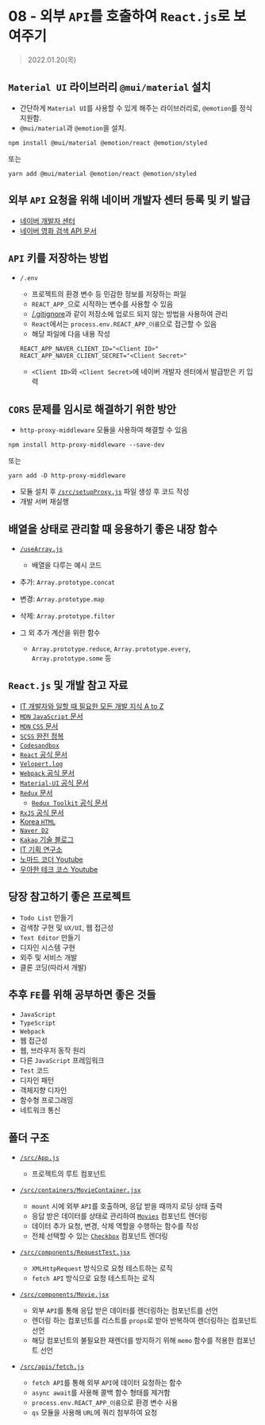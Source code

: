 # 08 - 외부 `API`를 호출하여 `React.js`로 보여주기

> 2022.01.20(목)

## `Material UI` 라이브러리 `@mui/material` 설치

- 간단하게 `Material UI`를 사용할 수 있게 해주는 라이브러리로, `@emotion`를 정식 지원함.
- `@mui/material`과 `@emotion`을 설치.

```shell
npm install @mui/material @emotion/react @emotion/styled
```

또는

```shell
yarn add @mui/material @emotion/react @emotion/styled
```

## 외부 `API` 요청을 위해 네이버 개발자 센터 등록 및 키 발급

- [네이버 개발자 센터](https://developers.naver.com/main/)
- [네이버 영화 검색 API 문서](https://developers.naver.com/docs/search/movie/)

## `API` 키를 저장하는 방법

- `/.env`

  - 프로젝트의 환경 변수 등 민감한 정보를 저장하는 파일
  - `REACT_APP_`으로 시작하는 변수를 사용할 수 있음
  - [/.gitignore](../.gitignore)과 같이 저장소에 업로드 되지 않는 방법을 사용하여 관리
  - `React`에서는 `process.env.REACT_APP_이름`으로 접근할 수 있음
  - 해당 파일에 다음 내용 작성

  ```
  REACT_APP_NAVER_CLIENT_ID="<Client ID>"
  REACT_APP_NAVER_CLIENT_SECRET="<Client Secret>"
  ```

  - `<Client ID>`와 `<Client Secret>`에 네이버 개발자 센터에서 발급받은 키 입력

## `CORS` 문제를 임시로 해결하기 위한 방안

- `http-proxy-middleware` 모듈을 사용하여 해결할 수 있음

```shell
npm install http-proxy-middleware --save-dev
```

또는

```shell
yarn add -D http-proxy-middleware
```

- 모듈 설치 후 [`/src/setupProxy.js`](./src/setupProxy.js) 파일 생성 후 코드 작성
- 개발 서버 재실행

## 배열을 상태로 관리할 때 응용하기 좋은 내장 함수

- [`/useArray.js`](./useArray.js)

  - 배열을 다루는 예시 코드

- 추가: `Array.prototype.concat`
- 변경: `Array.prototype.map`
- 삭제: `Array.prototype.filter`

- 그 외 추가 계산을 위한 함수
  - `Array.prototype.reduce`, `Array.prototype.every`, `Array.prototype.some` 등

## `React.js` 및 개발 참고 자료

- [IT 개발자와 일할 때 필요한 모든 개발 지식 A to Z](https://www.grabbing.me/IT-A-to-Z-By-1e1fbc981b7c4c03ac44943085ac8304)
- [`MDN` `JavaScript` 문서](https://developer.mozilla.org/ko/docs/Web/JavaScript)
- [`MDN` `CSS` 문서](https://developer.mozilla.org/ko/docs/Web/CSS)
- [`SCSS` 완전 정복](https://heropy.blog/2018/01/31/sass/)
- [`Codesandbox`](https://codesandbox.io/s/elastic-wescoff-e9g0p)
- [`React` 공식 문서](https://ko.reactjs.org/docs/getting-started.html)
- [`Velopert.log`](https://velopert.com/)
- [`Webpack` 공식 문서](https://webpack.js.org/configuration/externals/)
- [`Material-UI` 공식 문서](https://mui.com/getting-started/installation/)
- [`Redux` 문서](https://ko.redux.js.org/introduction/getting-started/)
  - [`Redux Toolkit` 공식 문서](https://redux-toolkit.js.org/)
- [`RxJS` 공식 문서](https://rxjs.dev/guide/overview)
- [Korea `HTML`](https://www.koreahtml5.kr/front/devSupport/frame/IntroView.do)
- [`Naver D2`](https://d2.naver.com/home)
- [`Kakao` 기술 블로그](https://tech.kakao.com/)
- [IT 기획 연구소](https://yslab.kr/category/%ED%94%84%EB%A1%9C%ED%86%A0%ED%83%80%EC%9E%85%20%ED%88%B4%20Axure)
- [노마드 코더 Youtube](https://www.youtube.com/c/%EB%85%B8%EB%A7%88%EB%93%9C%EC%BD%94%EB%8D%94NomadCoders)
- [우아한 테크 코스 Youtube](https://www.youtube.com/c/%EC%9A%B0%EC%95%84%ED%95%9CTech)

## 당장 참고하기 좋은 프로젝트

- `Todo List` 만들기
- 검색창 구현 및 `UX/UI`, 웹 접근성
- `Text Editor` 만들기
- 디자인 시스템 구현
- 외주 및 서비스 개발
- 클론 코딩(따라서 개발)

## 추후 `FE`를 위해 공부하면 좋은 것들

- `JavaScript`
- `TypeScript`
- `Webpack`
- 웹 접근성
- 웹, 브라우저 동작 원리
- 다른 `JavaScript` 프레임워크
- `Test` 코드
- 디자인 패턴
- 객체지향 디자인
- 함수형 프로그래밍
- 네트워크 통신

## 폴더 구조

- [`/src/App.js`](./src/App.js)

  - 프로젝트의 루트 컴포넌트

- [`/src/containers/MovieContainer.jsx`](./src/containers/MovieContainer.jsx)

  - `mount` 시에 외부 `API`를 호출하며, 응답 받을 때까지 로딩 상태 출력
  - 응답 받은 데이터를 상태로 관리하여 [`Movies`](./src/components/Movie.jsx) 컴포넌트 렌더링
  - 데이터 추가 요청, 변경, 삭제 역할을 수행하는 함수를 작성
  - 전체 선택할 수 있는 [`Checkbox`](./src/components/Checkbox.jsx) 컴포넌트 렌더링

- [`/src/components/RequestTest.jsx`](./src/components/RequestTest.jsx)

  - `XMLHttpRequest` 방식으로 요청 테스트하는 로직
  - `fetch API` 방식으로 요청 테스트하는 로직

- [`/src/components/Movie.jsx`](./src/components/Movie.jsx)

  - 외부 `API`를 통해 응답 받은 데이터를 렌더링하는 컴포넌트를 선언
  - 렌더링 하는 컴포넌트를 리스트를 `props`로 받아 반복하여 렌더링하는 컴포넌트 선언
  - 해당 컴포넌트의 불필요한 재렌더를 방지하기 위해 `memo` 함수를 적용한 컴포넌트 선언

- [`/src/apis/fetch.js`](./src/apis/fetch.js)

  - `fetch API`를 통해 외부 `API`에 데이터 요청하는 함수
  - `async await`를 사용해 콜백 함수 형태를 제거함
  - `process.env.REACT_APP_이름`으로 환경 변수 사용
  - `qs` 모듈을 사용해 `URL`에 쿼리 첨부하여 요청
